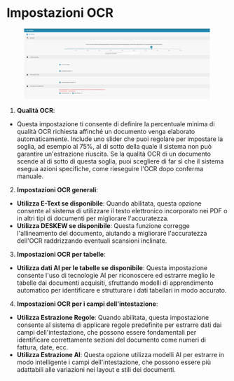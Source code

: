 # Impostazioni OCR

<figure><img src="../../../.gitbook/assets/Bildschirmfoto 2024-05-08 um 11.01.00.png" alt=""><figcaption></figcaption></figure>

1. **Qualità OCR**:
* Questa impostazione ti consente di definire la percentuale minima di qualità OCR richiesta affinché un documento venga elaborato automaticamente. Include uno slider che puoi regolare per impostare la soglia, ad esempio al 75%, al di sotto della quale il sistema non può garantire un'estrazione riuscita. Se la qualità OCR di un documento scende al di sotto di questa soglia, puoi scegliere di far sì che il sistema esegua azioni specifiche, come rieseguire l'OCR dopo conferma manuale.
2. **Impostazioni OCR generali**:
* **Utilizza E-Text se disponibile**: Quando abilitata, questa opzione consente al sistema di utilizzare il testo elettronico incorporato nei PDF o in altri tipi di documenti per migliorare l'accuratezza.
* **Utilizza DESKEW se disponibile**: Questa funzione corregge l'allineamento del documento, aiutando a migliorare l'accuratezza dell'OCR raddrizzando eventuali scansioni inclinate.
3. **Impostazioni OCR per tabelle**:
* **Utilizza dati AI per le tabelle se disponibile**: Questa impostazione consente l'uso di tecnologie AI per riconoscere ed estrarre meglio le tabelle dai documenti acquisiti, sfruttando modelli di apprendimento automatico per identificare e strutturare i dati tabellari in modo accurato.
4. **Impostazioni OCR per i campi dell'intestazione**:
* **Utilizza Estrazione Regole**: Quando abilitata, questa impostazione consente al sistema di applicare regole predefinite per estrarre dati dai campi dell'intestazione, che possono essere fondamentali per identificare correttamente sezioni del documento come numeri di fattura, date, ecc.
* **Utilizza Estrazione AI**: Questa opzione utilizza modelli AI per estrarre in modo intelligente i campi dell'intestazione, che possono essere più adattabili alle variazioni nei layout e stili dei documenti.
